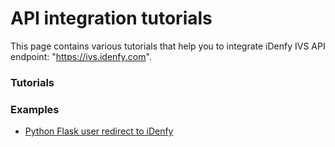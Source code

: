 # API integration tutorials
This page contains various tutorials that help you to integrate iDenfy IVS API endpoint: "https://ivs.idenfy.com".

### Tutorials

### Examples
- [Python Flask user redirect to iDenfy](https://github.com/idenfy/Documentation/blob/master/pages/tutorials/api-integration/PythonFlaskRedirectExample.md)
